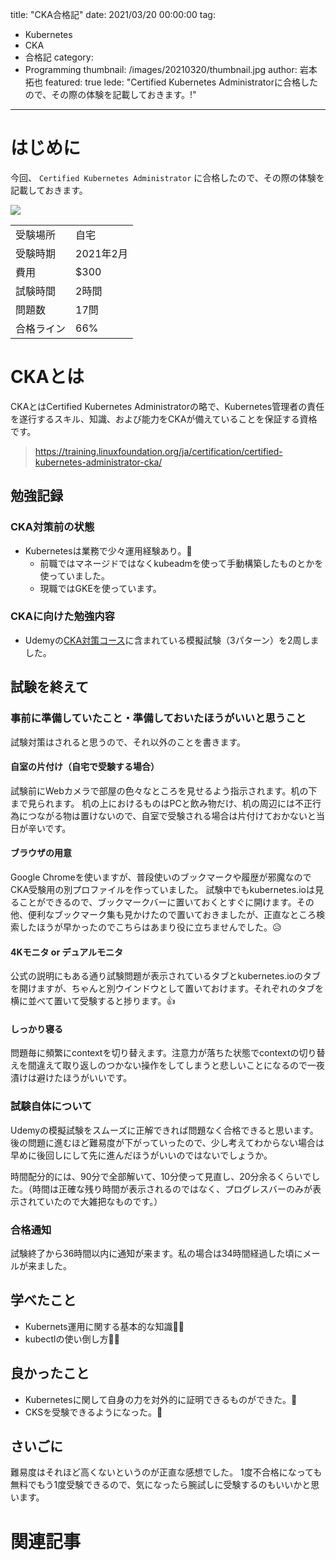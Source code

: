 title: "CKA合格記"
date: 2021/03/20 00:00:00
tag:
  - Kubernetes
  - CKA
  - 合格記
category:
  - Programming
thumbnail: /images/20210320/thumbnail.jpg
author: 岩本拓也
featured: true
lede: "Certified Kubernetes Administratorに合格したので、その際の体験を記載しておきます。!"
---
# はじめに

今回、 `Certified Kubernetes Administrator` に合格したので、その際の体験を記載しておきます。

![](/images/20210320/takuya-iwamoto-.jpg)

<table>
    <tr>
        <td>受験場所</td>
        <td>自宅</td>
    </tr>
    <tr>
        <td>受験時期</td>
        <td>2021年2月</td>
    </tr>
    <tr>
        <td>費用</td>
        <td>$300</td>
    </tr>
    <tr>
        <td>試験時間</td>
        <td>2時間</td>
    </tr>
    <tr>
        <td>問題数</td>
        <td>17問</td>
    </tr>
    <tr>
        <td>合格ライン</td>
        <td>66%</td>
    </tr>
</table>

# CKAとは

CKAとはCertified Kubernetes Administratorの略で、Kubernetes管理者の責任を遂行するスキル、知識、および能力をCKAが備えていることを保証する資格です。

> https://training.linuxfoundation.org/ja/certification/certified-kubernetes-administrator-cka/



## 勉強記録

### CKA対策前の状態

- Kubernetesは業務で少々運用経験あり。💪
    - 前職ではマネージドではなくkubeadmを使って手動構築したものとかを使っていました。
    - 現職ではGKEを使っています。

### CKAに向けた勉強内容

- Udemyの[CKA対策コース](https://www.udemy.com/course/certified-kubernetes-administrator-with-practice-tests/)に含まれている模擬試験（3パターン）を2周しました。

## 試験を終えて

### 事前に準備していたこと・準備しておいたほうがいいと思うこと

試験対策はされると思うので、それ以外のことを書きます。

#### 自室の片付け（自宅で受験する場合）

試験前にWebカメラで部屋の色々なところを見せるよう指示されます。机の下まで見られます。
机の上におけるものはPCと飲み物だけ、机の周辺には不正行為につながる物は置けないので、自室で受験される場合は片付けておかないと当日が辛いです。

#### ブラウザの用意

Google Chromeを使いますが、普段使いのブックマークや履歴が邪魔なのでCKA受験用の別プロファイルを作っていました。
試験中でもkubernetes.ioは見ることができるので、ブックマークバーに置いておくとすぐに開けます。その他、便利なブックマーク集も見かけたので置いておきましたが、正直なところ検索したほうが早かったのでこちらはあまり役に立ちませんでした。😥

#### 4Kモニタ or デュアルモニタ

公式の説明にもある通り試験問題が表示されているタブとkubernetes.ioのタブを開けますが、ちゃんと別ウインドウとして置いておけます。それぞれのタブを横に並べて置いて受験すると捗ります。👍

#### しっかり寝る

問題毎に頻繁にcontextを切り替えます。注意力が落ちた状態でcontextの切り替えを間違えて取り返しのつかない操作をしてしまうと悲しいことになるので一夜漬けは避けたほうがいいです。

### 試験自体について

Udemyの模擬試験をスムーズに正解できれば問題なく合格できると思います。後の問題に進むほど難易度が下がっていったので、少し考えてわからない場合は早めに後回しにして先に進んだほうがいいのではないでしょうか。

時間配分的には、90分で全部解いて、10分使って見直し、20分余るくらいでした。（時間は正確な残り時間が表示されるのではなく、プログレスバーのみが表示されていたので大雑把なものです。）

### 合格通知

試験終了から36時間以内に通知が来ます。私の場合は34時間経過した頃にメールが来ました。

## 学べたこと

- Kubernets運用に関する基本的な知識👨‍🎓
- kubectlの使い倒し方💁‍♂️

## 良かったこと

- Kubernetesに関して自身の力を対外的に証明できるものができた。💪
- CKSを受験できるようになった。👊

## さいごに

難易度はそれほど高くないというのが正直な感想でした。
1度不合格になっても無料でもう1度受験できるので、気になったら腕試しに受験するのもいいかと思います。


# 関連記事

<div class="iframely-embed"><div class="iframely-responsive" style="height: 140px; padding-bottom: 0;"><a href="https://future-architect.github.io/articles/20200902/index.html" data-iframely-url="//cdn.iframe.ly/jlODoXh?iframe=card-small"></a></div></div><script async src="//cdn.iframe.ly/embed.js" charset="utf-8"></script>

<div class="iframely-embed"><div class="iframely-responsive" style="height: 140px; padding-bottom: 0;"><a href="https://future-architect.github.io/articles/20190530/index.html" data-iframely-url="//cdn.iframe.ly/akGNr81"></a></div></div><script async src="//cdn.iframe.ly/embed.js" charset="utf-8"></script>
